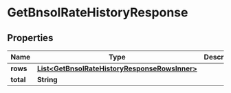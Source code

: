 

# GetBnsolRateHistoryResponse


## Properties

| Name | Type | Description | Notes |
|------------ | ------------- | ------------- | -------------|
|**rows** | [**List&lt;GetBnsolRateHistoryResponseRowsInner&gt;**](GetBnsolRateHistoryResponseRowsInner.md) |  |  [optional] |
|**total** | **String** |  |  [optional] |



